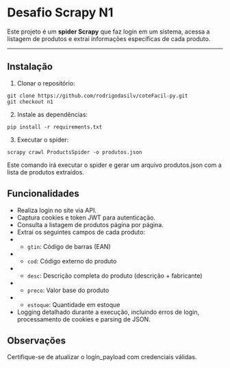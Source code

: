 # Desafio Scrapy N1

Este projeto é um **spider Scrapy** que faz login em um sistema, acessa a listagem de produtos e extrai informações específicas de cada produto.

---

## Instalação

1. Clonar o repositório:
```
git clone https://github.com/rodrigodasilv/coteFacil-py.git
git checkout n1
```
2. Instale as dependências:
```
pip install -r requirements.txt
```
3. Executar o spider:
```
scrapy crawl ProductsSpider -o produtos.json
```
Este comando irá executar o spider e gerar um arquivo produtos.json com a lista de produtos extraídos.

## Funcionalidades

- Realiza login no site via API.
- Captura cookies e token JWT para autenticação.
- Consulta a listagem de produtos página por página.
- Extrai os seguintes campos de cada produto:
- - `gtin`: Código de barras (EAN)
- - `cod`: Código externo do produto
- - `desc`: Descrição completa do produto (descrição + fabricante)
- - `preco`: Valor base do produto
- - `estoque`: Quantidade em estoque
- Logging detalhado durante a execução, incluindo erros de login, processamento de cookies e parsing de JSON.

## Observações

Certifique-se de atualizar o login_payload com credenciais válidas.
